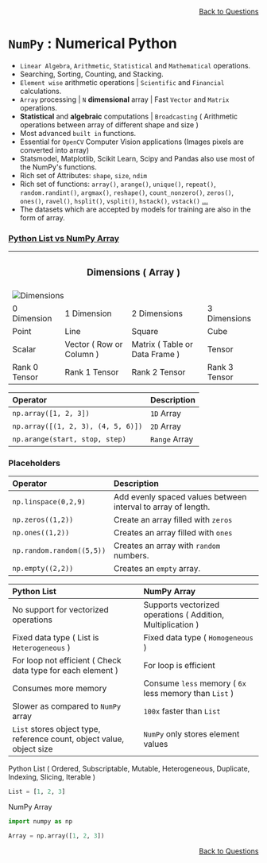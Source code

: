 <p align='right'><a align="right" href="https://github.com/KIRANKUMAR7296/Library/blob/main/Interview.md">Back to Questions</a></p>

# `NumPy` : Numerical Python 

- `Linear Algebra`, `Arithmetic`, `Statistical` and `Mathematical` operations.
- Searching, Sorting, Counting, and Stacking.
- `Element wise` arithmetic operations | `Scientific` and `Financial` calculations.
- `Array` processing | `N` **dimensional** array | Fast `Vector` and `Matrix` operations.
- **Statistical** and **algebraic** computations | `Broadcasting` ( Arithmetic operations between array of different shape and size ) 
- Most advanced `built in` functions. 
- Essential for `OpenCV` Computer Vision applications (Images pixels are converted into array) 
- Statsmodel, Matplotlib, Scikit Learn, Scipy and Pandas also use most of the NumPy's functions.
- Rich set of Attributes: `shape`, `size`, `ndim`
- Rich set of functions: `array()`, `arange()`, `unique()`, `repeat()`, `random.randint()`, `argmax()`, `reshape()`, `count_nonzero()`, `zeros()`, `ones()`, `ravel()`, `hsplit()`, `vsplit()`, `hstack()`, `vstack()` [...](https://towardsdatascience.com/21-numpy-functions-that-will-boost-your-data-analysis-process-1671fb35215)
- The datasets which are accepted by models for training are also in the form of array.

### [Python List vs NumPy Array](https://github.com/KIRANKUMAR7296/NumPy)

<table align="center">
  <tr>
    <th colspan="4"><h3>Dimensions ( Array )</h3></th>       
  <tr>
  <tr>
    <td colspan="4"><img src="Image/Dim.png" alt="Dimensions"></td>
  </tr>
  <tr>
    <td>0 Dimension</td>
    <td>1 Dimension</td>
    <td>2 Dimensions</td>
    <td>3 Dimensions</td>
  </tr>  
  <tr>
    <td>Point</td>
    <td>Line</td>
    <td>Square</td>
    <td>Cube</td>
  </tr>  
   <tr>
    <td>Scalar</td>
    <td>Vector ( Row or Column )</td>
    <td>Matrix ( Table or Data Frame )</td>
    <td>Tensor</td>
  </tr>  
  <tr>
    <td>Rank 0 Tensor</td>
    <td>Rank 1 Tensor</td>
    <td>Rank 2 Tensor</td>
    <td>Rank 3 Tensor</td>
  </tr>    
</table>

Operator |	Description
:--- | :---
`np.array([1, 2, 3])` |	`1D` Array
`np.array([(1, 2, 3), (4, 5, 6)])` | `2D` Array
`np.arange(start, stop, step)` | `Range` Array

### Placeholders 

Operator | Description
:--- | :---
`np.linspace(0,2,9)` |	Add evenly spaced values between interval to array of length.
`np.zeros((1,2))`	| Create an array filled with `zeros`
`np.ones((1,2))` |	Creates an array filled with `ones`
`np.random.random((5,5))` |	Creates an array with `random` numbers.
`np.empty((2,2))` |	Creates an `empty` array.

Python List | NumPy Array
:--- | :---
No support for vectorized operations | Supports vectorized operations ( Addition, Multiplication )
Fixed data type ( List is `Heterogeneous` ) | Fixed data type ( `Homogeneous` )
For loop not efficient ( Check data type for each element ) | For loop is efficient 
Consumes more memory | Consume `less` memory ( `6x` less memory than `List` )
Slower as compared to `NumPy` array | `100x` faster than `List`
`List` stores object type, reference count, object value, object size | `NumPy` only stores element values

Python List ( Ordered, Subscriptable, Mutable, Heterogeneous, Duplicate, Indexing, Slicing, Iterable )
```python
List = [1, 2, 3]
```

NumPy Array
```python
import numpy as np

Array = np.array([1, 2, 3])
```
<p align='right'><a align="right" href="https://github.com/KIRANKUMAR7296/Library/blob/main/Interview.md">Back to Questions</a></p>
